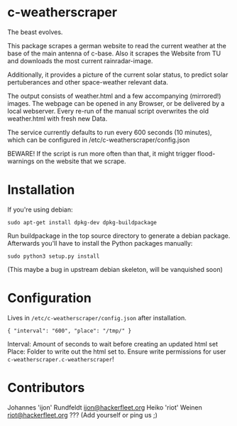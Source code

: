 c-weatherscraper
================
The beast evolves.

This package scrapes a german website to read the current weather at the base of the main antenna of c-base. Also it
scrapes the Website from TU and downloads the most current rainradar-image.

Additionally, it provides a picture of the current solar status, to predict solar pertuberances and other space-weather
relevant data.

The output consists of weather.html and a few accompanying (mirrored!) images. The webpage can be opened in any Browser,
or be delivered by a local webserver. Every re-run of the manual script overwrites the old weather.html with fresh new
Data.

The service currently defaults to run every 600 seconds (10 minutes), which can be configured in
/etc/c-weatherscraper/config.json

BEWARE! If the script is run more often than that, it might trigger flood-warnings on the website that we scrape.

Installation
============
If you're using debian:

`sudo apt-get install dpkg-dev
dpkg-buildpackage`

Run buildpackage in the top source directory to generate a debian package.
Afterwards you'll have to install the Python packages manually:

`sudo python3 setup.py install`

(This maybe a bug in upstream debian skeleton, will be vanquished soon)


Configuration
=============
Lives in `/etc/c-weatherscraper/config.json` after installation.

`{
  "interval": "600",
  "place": "/tmp/"
}`

Interval:   Amount of seconds to wait before creating an updated html set
Place:      Folder to write out the html set to.
            Ensure write permissions for user `c-weatherscraper.c-weatherscraper`!

Contributors
============
Johannes 'ijon' Rundfeldt <ijon@hackerfleet.org>
Heiko 'riot' Weinen <riot@hackerfleet.org>
??? (Add yourself or ping us ;)